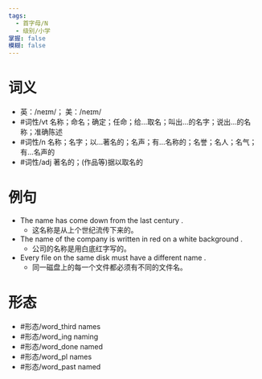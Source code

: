 ```yaml
---
tags:
  - 首字母/N
  - 级别/小学
掌握: false
模糊: false
---
```

# 词义
- 英：/neɪm/； 美：/neɪm/
- #词性/vt  名称；命名；确定；任命；给…取名；叫出…的名字；说出…的名称；准确陈述
- #词性/n  名称；名字；以…著名的；名声；有…名称的；名誉；名人；名气；有…名声的
- #词性/adj  著名的；(作品等)据以取名的
# 例句
- The name has come down from the last century .
	- 这名称是从上个世纪流传下来的。
- The name of the company is written in red on a white background .
	- 公司的名称是用白底红字写的。
- Every file on the same disk must have a different name .
	- 同一磁盘上的每一个文件都必须有不同的文件名。
# 形态
- #形态/word_third names
- #形态/word_ing naming
- #形态/word_done named
- #形态/word_pl names
- #形态/word_past named
